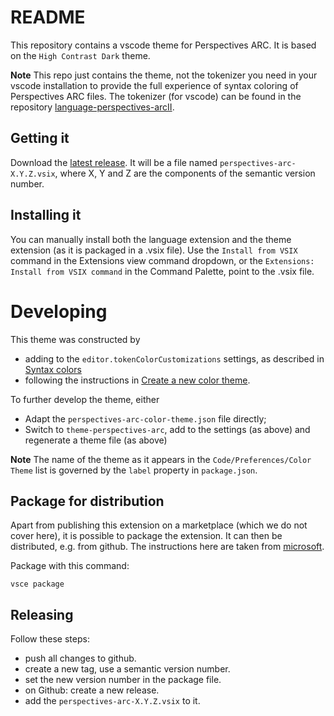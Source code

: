 # README
This repository contains a vscode theme for Perspectives ARC. It is based on the `High Contrast Dark` theme.

**Note** This repo just contains the theme, not the tokenizer you need in your vscode installation to provide the full experience of syntax coloring of Perspectives ARC files. The tokenizer (for vscode) can be found in the repository [language-perspectives-arcII](https://github.com/joopringelberg/language-perspectives-arcII.git).

## Getting it
Download the [latest release](https://github.com/joopringelberg/perspectives-core/releases). It will be a file named `perspectives-arc-X.Y.Z.vsix`, where X, Y and Z are the components of the semantic version number.


## Installing it
You can manually install both the language extension and the theme extension (as it is packaged in a .vsix file). Use the `Install from VSIX` command in the Extensions view command dropdown, or the `Extensions: Install from VSIX command` in the Command Palette, point to the .vsix file.

# Developing
This theme was constructed by 

* adding to the `editor.tokenColorCustomizations` settings, as described in [Syntax colors](https://code.visualstudio.com/api/extension-guides/color-theme#syntax-colors)
* following the instructions in [Create a new color theme](https://code.visualstudio.com/api/extension-guides/color-theme#create-a-new-color-theme).

To further develop the theme, either

* Adapt the `perspectives-arc-color-theme.json` file directly;
* Switch to `theme-perspectives-arc`, add to the settings (as above) and regenerate a theme file (as above)

**Note** The name of the theme as it appears in the `Code/Preferences/Color Theme` list is governed by the `label` property in `package.json`.

## Package for distribution
Apart from publishing this extension on a marketplace (which we do not cover here), it is possible to package the extension. It can then be distributed, e.g. from github. The instructions here are taken from [microsoft](https://code.visualstudio.com/api/working-with-extensions/publishing-extension#packaging-extensions).

Package with this command:

```
vsce package
```

## Releasing
Follow these steps:
* push all changes to github.
* create a new tag, use a semantic version number.
* set the new version number in the package file.
* on Github: create a new release.
* add the `perspectives-arc-X.Y.Z.vsix` to it.